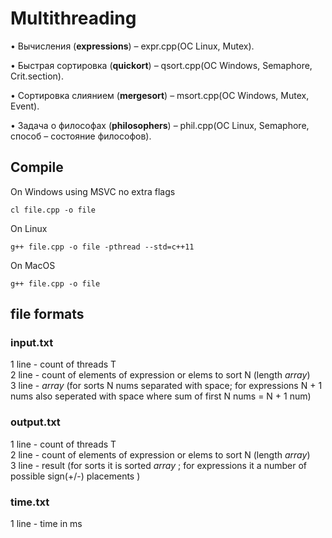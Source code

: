 # Multithreading
•	Вычисления (**expressions**) – expr.cpp(ОС Linux, Mutex).

•	Быстрая сортировка (**quickort**) – qsort.cpp(ОС Windows, Semaphore, Crit.section).

•	Сортировка слиянием (**mergesort**) – msort.cpp(ОС Windows, Mutex, Event).

•	Задача о философах (**philosophers**) – phil.cpp(ОС Linux, Semaphore, способ – состояние философов).

## Compile 
 On Windows using MSVC no extra flags
 ```
cl file.cpp -o file
```
 On Linux 
 ```
g++ file.cpp -o file -pthread --std=c++11
```

 On MacOS 
 ```
g++ file.cpp -o file
```

## file formats
  ### input.txt
  1 line - count of threads T                    
  2 line - count of elements of expression or elems to sort N (length _array_)                      
  3 line - _array_ (for sorts N nums separated with space; for expressions N + 1 nums also seperated with space where sum of first N nums = N + 1 num)
  
  ### output.txt
  1 line - count of threads T                          
  2 line - count of elements of expression or elems to sort N (length _array_)                          
  3 line - result (for sorts it is sorted _array_ ; for expressions it a number of possible sign(+/-) placements )

  ### time.txt
  1 line - time in ms
